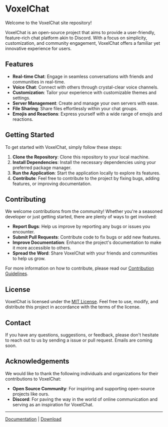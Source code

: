 # VoxelChat

Welcome to the VoxelChat site repository!

VoxelChat is an open-source project that aims to provide a user-friendly, feature-rich chat platform akin to Discord. With a focus on simplicity, customization, and community engagement, VoxelChat offers a familiar yet innovative experience for users.

## Features

- **Real-time Chat**: Engage in seamless conversations with friends and communities in real-time.
- **Voice Chat**: Connect with others through crystal-clear voice channels.
- **Customization**: Tailor your experience with customizable themes and settings.
- **Server Management**: Create and manage your own servers with ease.
- **File Sharing**: Share files effortlessly within your chat groups.
- **Emojis and Reactions**: Express yourself with a wide range of emojis and reactions.

## Getting Started

To get started with VoxelChat, simply follow these steps:

1. **Clone the Repository**: Clone this repository to your local machine.
2. **Install Dependencies**: Install the necessary dependencies using your preferred package manager.
3. **Run the Application**: Start the application locally to explore its features.
4. **Contribute**: Feel free to contribute to the project by fixing bugs, adding features, or improving documentation.

## Contributing

We welcome contributions from the community! Whether you're a seasoned developer or just getting started, there are plenty of ways to get involved:

- **Report Bugs**: Help us improve by reporting any bugs or issues you encounter.
- **Submit Pull Requests**: Contribute code to fix bugs or add new features.
- **Improve Documentation**: Enhance the project's documentation to make it more accessible to others.
- **Spread the Word**: Share VoxelChat with your friends and communities to help us grow.

For more information on how to contribute, please read our [Contribution Guidelines](CONTRIBUTING.md).

## License

VoxelChat is licensed under the [MIT License](LICENSE). Feel free to use, modify, and distribute this project in accordance with the terms of the license.

## Contact

If you have any questions, suggestions, or feedback, please don't hesitate to reach out to us by sending a issue or pull request. Emails are coming soon.

## Acknowledgements

We would like to thank the following individuals and organizations for their contributions to VoxelChat:

- **Open Source Community**: For inspiring and supporting open-source projects like ours.
- **Discord**: For paving the way in the world of online communication and serving as an inspiration for VoxelChat.

---

[Documentation](https://example.com/docs) | [Download](https://example.com/download)
